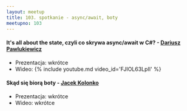 ```yaml
---
layout: meetup
title: 103. spotkanie - async/await, boty
meetupno: 103
---
```


#### It's all about the state, czyli co skrywa async/await w C#? - [Dariusz Pawlukiewicz](https://twitter.com/d_pawlukiewicz)
* Prezentacja: wkrótce
* Wideo: {% include youtube.md video_id='FJIOL63LpII' %}

#### Skąd się biorą boty - [Jacek Kolonko](https://twitter.com/jkolonko)
* Prezentacja: wkrótce
* Wideo: wkrótce
